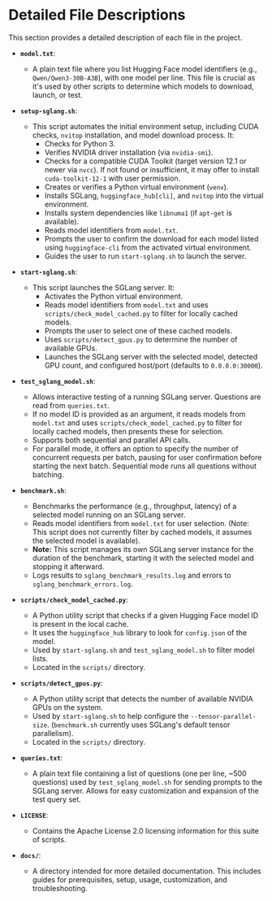 # Detailed File Descriptions

This section provides a detailed description of each file in the project.

*   **`model.txt`**:
    *   A plain text file where you list Hugging Face model identifiers (e.g., `Qwen/Qwen3-30B-A3B`), with one model per line. This file is crucial as it's used by other scripts to determine which models to download, launch, or test.

*   **`setup-sglang.sh`**:
    *   This script automates the initial environment setup, including CUDA checks, `nvitop` installation, and model download process. It:
        *   Checks for Python 3.
        *   Verifies NVIDIA driver installation (via `nvidia-smi`).
        *   Checks for a compatible CUDA Toolkit (target version 12.1 or newer via `nvcc`). If not found or insufficient, it may offer to install `cuda-toolkit-12-1` with user permission.
        *   Creates or verifies a Python virtual environment (`venv`).
        *   Installs SGLang, `huggingface_hub[cli]`, and `nvitop` into the virtual environment.
        *   Installs system dependencies like `libnuma1` (if `apt-get` is available).
        *   Reads model identifiers from `model.txt`.
        *   Prompts the user to confirm the download for each model listed using `huggingface-cli` from the activated virtual environment.
        *   Guides the user to run `start-sglang.sh` to launch the server.

*   **`start-sglang.sh`**:
    *   This script launches the SGLang server. It:
        *   Activates the Python virtual environment.
        *   Reads model identifiers from `model.txt` and uses `scripts/check_model_cached.py` to filter for locally cached models.
        *   Prompts the user to select one of these cached models.
        *   Uses `scripts/detect_gpus.py` to determine the number of available GPUs.
        *   Launches the SGLang server with the selected model, detected GPU count, and configured host/port (defaults to `0.0.0.0:30000`).

*   **`test_sglang_model.sh`**:
    *   Allows interactive testing of a running SGLang server. Questions are read from `queries.txt`.
    *   If no model ID is provided as an argument, it reads models from `model.txt` and uses `scripts/check_model_cached.py` to filter for locally cached models, then presents these for selection.
    *   Supports both sequential and parallel API calls.
    *   For parallel mode, it offers an option to specify the number of concurrent requests per batch, pausing for user confirmation before starting the next batch. Sequential mode runs all questions without batching.

*   **`benchmark.sh`**:
    *   Benchmarks the performance (e.g., throughput, latency) of a selected model running on an SGLang server.
    *   Reads model identifiers from `model.txt` for user selection. (Note: This script does not currently filter by cached models, it assumes the selected model is available).
    *   **Note:** This script manages its own SGLang server instance for the duration of the benchmark, starting it with the selected model and stopping it afterward.
    *   Logs results to `sglang_benchmark_results.log` and errors to `sglang_benchmark_errors.log`.

*   **`scripts/check_model_cached.py`**:
    *   A Python utility script that checks if a given Hugging Face model ID is present in the local cache.
    *   It uses the `huggingface_hub` library to look for `config.json` of the model.
    *   Used by `start-sglang.sh` and `test_sglang_model.sh` to filter model lists.
    *   Located in the `scripts/` directory.

*   **`scripts/detect_gpus.py`**:
    *   A Python utility script that detects the number of available NVIDIA GPUs on the system.
    *   Used by `start-sglang.sh` to help configure the `--tensor-parallel-size`. (`benchmark.sh` currently uses SGLang's default tensor parallelism).
    *   Located in the `scripts/` directory.

*   **`queries.txt`**:
    *   A plain text file containing a list of questions (one per line, ~500 questions) used by `test_sglang_model.sh` for sending prompts to the SGLang server. Allows for easy customization and expansion of the test query set.

*   **`LICENSE`**:
    *   Contains the Apache License 2.0 licensing information for this suite of scripts.

*   **`docs/`**:
    *   A directory intended for more detailed documentation. This includes guides for prerequisites, setup, usage, customization, and troubleshooting.
